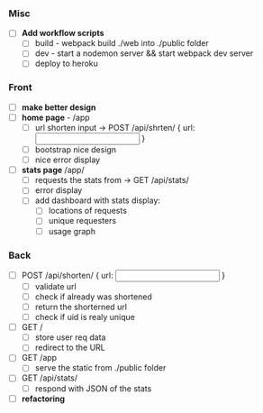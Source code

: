 ### Misc

- [ ] **Add workflow scripts**
  - [ ] build - webpack build ./web into ./public folder
  - [ ] dev - start a nodemon server && start webpack dev server
  - [ ] deploy to heroku

### Front

- [ ] **make better design**
- [ ] **home page** - /app
  - [ ] url shorten input -> POST /api/shrten/ { url: <input url> }
  - [ ] bootstrap nice design
  - [ ] nice error display
- [ ] **stats page** /app/<UID>
  - [ ] requests the stats from -> GET /api/stats/<UID>
  - [ ] error display
  - [ ] add dashboard with stats display:
    - [ ] locations of requests
    - [ ] unique requesters
    - [ ] usage graph

### Back

- [ ] POST /api/shorten/ { url: <input url> }
  - [ ] validate url
  - [ ] check if already was shortened
  - [ ] return the shorterned url
  - [ ] check if uid is realy unique
- [ ] GET /<UID>
  - [ ] store user req data
  - [ ] redirect to the URL
- [ ] GET /app
  - [ ] serve the static from ./public folder
- [ ] GET /api/stats/<UID>
  - [ ] respond with JSON of the stats
- [ ] **refactoring**
